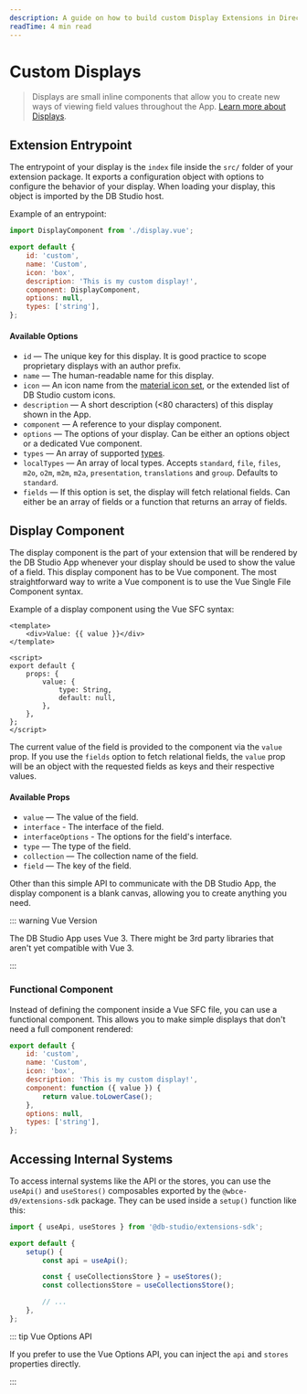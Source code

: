 ```yaml
---
description: A guide on how to build custom Display Extensions in Directus.
readTime: 4 min read
---
```


# Custom Displays <small></small>

> Displays are small inline components that allow you to create new ways of viewing field values throughout the App.
> [Learn more about Displays](/getting-started/glossary#displays).

## Extension Entrypoint

The entrypoint of your display is the `index` file inside the `src/` folder of your extension package. It exports a
configuration object with options to configure the behavior of your display. When loading your display, this object is
imported by the DB Studio host.

Example of an entrypoint:

```js
import DisplayComponent from './display.vue';

export default {
	id: 'custom',
	name: 'Custom',
	icon: 'box',
	description: 'This is my custom display!',
	component: DisplayComponent,
	options: null,
	types: ['string'],
};
```

#### Available Options

- `id` — The unique key for this display. It is good practice to scope proprietary displays with an author prefix.
- `name` — The human-readable name for this display.
- `icon` — An icon name from the [material icon set](/getting-started/glossary#material-icons), or the extended list of
  DB Studio custom icons.
- `description` — A short description (<80 characters) of this display shown in the App.
- `component` — A reference to your display component.
- `options` — The options of your display. Can be either an options object or a dedicated Vue component.
- `types` — An array of supported [types](/getting-started/glossary#types).
- `localTypes` — An array of local types. Accepts `standard`, `file`, `files`, `m2o`, `o2m`, `m2m`, `m2a`,
  `presentation`, `translations` and `group`. Defaults to `standard`.
- `fields` — If this option is set, the display will fetch relational fields. Can either be an array of fields or a
  function that returns an array of fields.

## Display Component

The display component is the part of your extension that will be rendered by the DB Studio App whenever your display
should be used to show the value of a field. This display component has to be Vue component. The most straightforward
way to write a Vue component is to use the Vue Single File Component syntax.

Example of a display component using the Vue SFC syntax:

```vue
<template>
	<div>Value: {{ value }}</div>
</template>

<script>
export default {
	props: {
		value: {
			type: String,
			default: null,
		},
	},
};
</script>
```

The current value of the field is provided to the component via the `value` prop. If you use the `fields` option to
fetch relational fields, the `value` prop will be an object with the requested fields as keys and their respective
values.

#### Available Props

- `value` — The value of the field.
- `interface` - The interface of the field.
- `interfaceOptions` - The options for the field's interface.
- `type` — The type of the field.
- `collection` — The collection name of the field.
- `field` — The key of the field.

Other than this simple API to communicate with the DB Studio App, the display component is a blank canvas, allowing you
to create anything you need.

::: warning Vue Version

The DB Studio App uses Vue 3. There might be 3rd party libraries that aren't yet compatible with Vue 3.

:::

### Functional Component

Instead of defining the component inside a Vue SFC file, you can use a functional component. This allows you to make
simple displays that don't need a full component rendered:

```js
export default {
	id: 'custom',
	name: 'Custom',
	icon: 'box',
	description: 'This is my custom display!',
	component: function ({ value }) {
		return value.toLowerCase();
	},
	options: null,
	types: ['string'],
};
```

## Accessing Internal Systems

To access internal systems like the API or the stores, you can use the `useApi()` and `useStores()` composables exported
by the `@wbce-d9/extensions-sdk` package. They can be used inside a `setup()` function like this:

```js
import { useApi, useStores } from '@db-studio/extensions-sdk';

export default {
	setup() {
		const api = useApi();

		const { useCollectionsStore } = useStores();
		const collectionsStore = useCollectionsStore();

		// ...
	},
};
```

::: tip Vue Options API

If you prefer to use the Vue Options API, you can inject the `api` and `stores` properties directly.

:::
